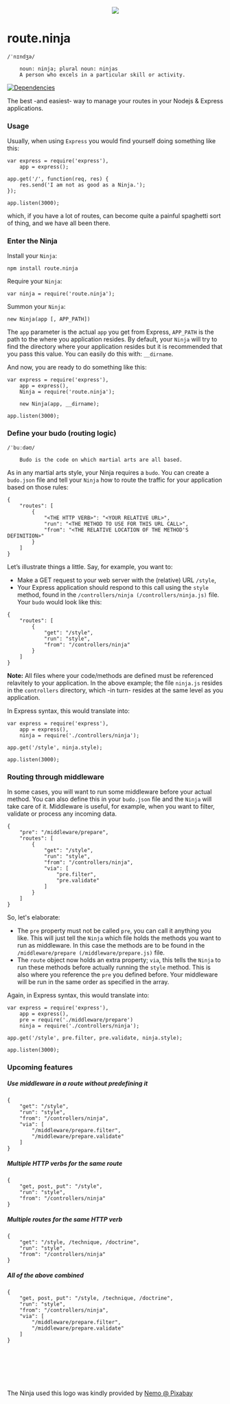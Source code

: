 <div align="center" style="margin:30px 0 40px">
	<img src="http://www.analogbird.com/static/img/playground/routeninja.png"/>
</div>


route.ninja
===============
```
/ˈnɪndʒə/
	
	noun: ninja; plural noun: ninjas
	A person who excels in a particular skill or activity.
```


[![Dependencies](https://david-dm.org/analogbird/route.ninja.png)](https://david-dm.org/analogbird/route.ninja)

The best -and easiest- way to manage your routes in your Nodejs &amp; Express applications.


### Usage

Usually, when using `Express` you would find yourself doing something like this:

```
var express = require('express'),
	app = express();

app.get('/', function(req, res) {
	res.send('I am not as good as a Ninja.');
});

app.listen(3000);
```

which, if you have a lot of routes, can become quite a painful spaghetti sort of thing, and we have all been there.


### Enter the Ninja

Install your `Ninja`:

```
npm install route.ninja
```

Require your `Ninja`:

```
var ninja = require('route.ninja');
```

Summon your `Ninja`:

```
new Ninja(app [, APP_PATH])
```

The `app` parameter is the actual `app` you get from Express, `APP_PATH` is the path to the where you application resides. By default, your `Ninja` will try to find the directory where your application resides but it is recommended that you pass this value. You can easily do this with: `__dirname`.


And now, you are ready to do something like this:

```
var express = require('express'),
	app = express(),
	Ninja = require('route.ninja');
	
	new Ninja(app, __dirname);

app.listen(3000);
```

### Define your budo (routing logic)
```
/ˈbuːdəʊ/

	Budo is the code on which martial arts are all based.
```


As in any martial arts style, your Ninja requires a `budo`. You can create a `budo.json` file and tell your `Ninja` how to route the traffic for your application based on those rules:

```
{
	"routes": [
		{
			"<THE HTTP VERB>": "<YOUR RELATIVE URL>",
			"run": "<THE METHOD TO USE FOR THIS URL CALL>",
			"from": "<THE RELATIVE LOCATION OF THE METHOD'S DEFINITION>"
		}
	]
}
```

Let’s illustrate things a little. Say, for example, you want to:

* Make a GET request to your web server with the (relative) URL `/style`,
* Your Express application should respond to this call using the `style` method, found in the `/controllers/ninja (/controllers/ninja.js)` file. Your `budo` would look like this:

```
{
	"routes": [
		{
			"get": "/style",
			"run": "style",
			"from": "/controllers/ninja"
		}
	]
}
```

**Note:** All files where your code/methods are defined must be referenced relavitely to your application. In the above example; the file `ninja.js` resides in the `controllers` directory, which -in turn- resides at the same level as you application. 

In Express syntax, this would translate into:

```
var express = require('express'),
	app = express(),
	ninja = require('./controllers/ninja');

app.get('/style', ninja.style);

app.listen(3000);
```



### Routing through middleware

In some cases, you will want to run some middleware before your actual method. You can also define this in your `budo.json` file and the `Ninja` will take care of it. Middleware is useful, for example, when you want to filter, validate or process any incoming data.

```
{
	"pre": "/middleware/prepare",
	"routes": [
		{
			"get": "/style",
			"run": "style",
			"from": "/controllers/ninja",
			"via": [
				"pre.filter",
				"pre.validate"
			]
		}
	]
}
```

So, let's elaborate:

* The `pre` property must not be called `pre`, you can call it anything you like. This will just tell the `Ninja` which file holds the methods you want to run as middleware. In this case the methods are to be found in the `/middleware/prepare (/middleware/prepare.js)` file.
* The `route` object now holds an extra property; `via`, this tells the `Ninja` to run these methods before actually running the `style` method. This is also where you reference the `pre` you defined before. Your middleware will be run in the same order as specified in the array.

Again, in Express syntax, this would translate into:

```
var express = require('express'),
	app = express(),
	pre = require('./middleware/prepare')
	ninja = require('./controllers/ninja');

app.get('/style', pre.filter, pre.validate, ninja.style);

app.listen(3000);
```



### Upcoming features

##### Use middleware in a route without predefining it
```
{
	"get": "/style",
	"run": "style",
	"from": "/controllers/ninja",
	"via": [
		"/middleware/prepare.filter",
		"/middleware/prepare.validate"
	]
}
```

##### Multiple HTTP verbs for the same route
```
{
	"get, post, put": "/style",
	"run": "style",
	"from": "/controllers/ninja"
}
```

##### Multiple routes for the same HTTP verb
```
{
	"get": "/style, /technique, /doctrine",
	"run": "style",
	"from": "/controllers/ninja"
}
```

##### All of the above combined
```
{
	"get, post, put": "/style, /technique, /doctrine",
	"run": "style",
	"from": "/controllers/ninja",
	"via": [
		"/middleware/prepare.filter",
		"/middleware/prepare.validate"
	]
}
```





<p>&nbsp;</p>
<p>&nbsp;</p>
<p>&nbsp;</p>
The Ninja used this logo was kindly provided by <a href="http://pixabay.com/en/users/Nemo/" target="_blank">Nemo @ Pixabay</a>
















